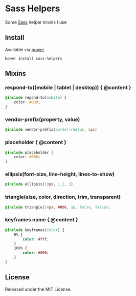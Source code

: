 # Sass Helpers

Some [Sass](http://sass-lang.com/) helper mixins I use

## Install

Available via [bower](http://bower.io/)

```
bower install sass-helpers
```

## Mixins

### respond-to((mobile | tablet | desktop)) { @content }

```css
@include repond-to(mobile) {
    color: #000;
}
```

### vendor-prefix(property, value)

```css
@include vendor-prefix(border-radius, 5px)
```

### placeholder { @content }

```css
@include placeholder {
    color: #000;
}
```

### ellipsis(font-size, line-height, lines-to-show)

```css
@include ellipsis(18px, 1.2, 3)
```

### triangle(size, color, direction, trim, transparent)

```css
@include triangle(24px, #000, up, false, false);
```

### keyframes name { @content }

```css
@include keyframes(color) {
    0% {
        color: #fff;
    }
    100% {
        color: #000;
    }
}
```

## License

Released under the MIT License.
